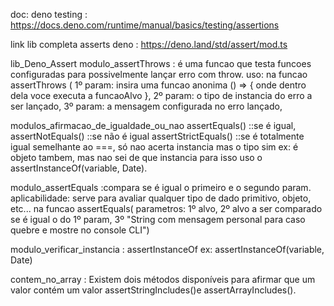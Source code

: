 
doc: deno testing : https://docs.deno.com/runtime/manual/basics/testing/assertions

link lib completa asserts deno : https://deno.land/std/assert/mod.ts

lib_Deno_Assert
modulo_assertThrows : é uma funcao que testa funcoes configuradas para possivelmente lançar erro com throw.
uso: na funcao assertThrows (
   1º param: insira uma funcao anonima () => { onde dentro dela voce executa a funcaoAlvo },
   2º param: o tipo de instancia do erro a ser lançado,
   3º param: a mensagem configurada no erro lançado,

modulos_afirmacao_de_igualdade_ou_nao
assertEquals() ::se é igual,
assertNotEquals() ::se não é igual
assertStrictEquals() ::se é totalmente igual semelhante ao ===, só nao acerta instancia mas o tipo sim ex: é objeto tambem, mas nao sei de que instancia para isso uso o assertInstanceOf(variable, Date).


modulo_assertEquals :compara se é igual o primeiro e o segundo param.
aplicabilidade: serve para avaliar qualquer tipo de dado primitivo, objeto, etc...
na funcao assertEquals( parametros:
  1º alvo,
  2º alvo a ser comparado se é igual o do 1º param,
  3º "String com mensagem personal para caso quebre e mostre no console CLI")

modulo_verificar_instancia : assertInstanceOf
ex: assertInstanceOf(variable, Date)

contem_no_array :
Existem dois métodos disponíveis para afirmar que um valor contém um valor assertStringIncludes()e assertArrayIncludes().